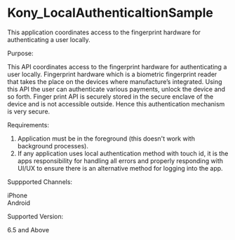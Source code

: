 # Kony_LocalAuthenticaltionSample

This application coordinates access to the fingerprint hardware for authenticating a user locally.

Purpose:

This API coordinates access to the fingerprint hardware for authenticating a user locally. 
Fingerprint hardware which is a biometric fingerprint reader that takes the place on the devices where manufacture’s integrated. Using this API the user can authenticate various payments, unlock the device and so forth. Finger print API is securely stored in the secure enclave of the device and is not accessible outside. 
Hence this authentication mechanism is very secure.

Requirements:

1) Application must be in the foreground (this doesn't work with background processes).                                          
2) If any application uses local authentication method with touch id, it is the apps responsibility for handling all errors and properly responding with UI/UX to ensure there is an alternative method for logging into the app.

Suppported Channels:

iPhone                                                                                                                      
Android                                                                                                                       

Supported Version:

6.5 and Above 

